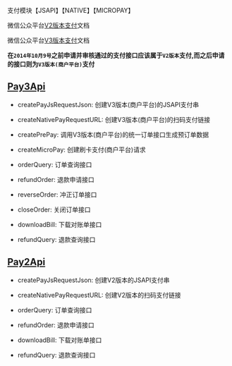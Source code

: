支付模块【JSAPI】【NATIVE】【MICROPAY】

微信公众平台[V2版本支付](https://mp.weixin.qq.com/paymch/readtemplate?t=mp/business/course2_tmpl&lang=zh_CN)文档

微信公众平台[V3版本支付](https://mp.weixin.qq.com/paymch/readtemplate?t=mp/business/course3_tmpl&lang=zh_CN)文档

**在`2014年10月9号`之前申请并审核通过的支付接口应该属于`V2版本`支付,而之后申请的接口则为`V3版本(商户平台)`支付**


[Pay3Api](../api/Pay3Api.java)
-------------------------

* createPayJsRequestJson: 创建V3版本(商户平台)的JSAPI支付串

* createNativePayRequestURL: 创建V3版本(商户平台)的扫码支付链接

* createPrePay: 调用V3版本(商户平台)的统一订单接口生成预订单数据

* createMicroPay: 创建刷卡支付(商户平台)请求

* orderQuery: 订单查询接口

* refundOrder: 退款申请接口

* reverseOrder: 冲正订单接口

* closeOrder: 关闭订单接口

* downloadBill: 下载对账单接口

* refundQuery: 退款查询接口


[Pay2Api](https://github.com/foxinmy/weixin4j/blob/master/weixin4j-mp/src/main/java/com/foxinmy/weixin4j/mp/api/Pay2Api.java)
-------------------------

* createPayJsRequestJson: 创建V2版本的JSAPI支付串

* createNativePayRequestURL: 创建V2版本的扫码支付链接

* orderQuery: 订单查询接口

* refundOrder: 退款申请接口

* downloadBill: 下载对账单接口

* refundQuery: 退款查询接口
